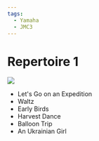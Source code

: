 ```yaml
---
tags:
  - Yamaha
  - JMC3
---
```


# Repertoire 1

![](https://ia804608.us.archive.org/3/items/06-an-ukrainian-girl-orchestra/Repertoire%201.jpg?cnt=0)

- Let's Go on an Expedition
- Waltz
- Early Birds
- Harvest Dance
- Balloon Trip
- An Ukrainian Girl
